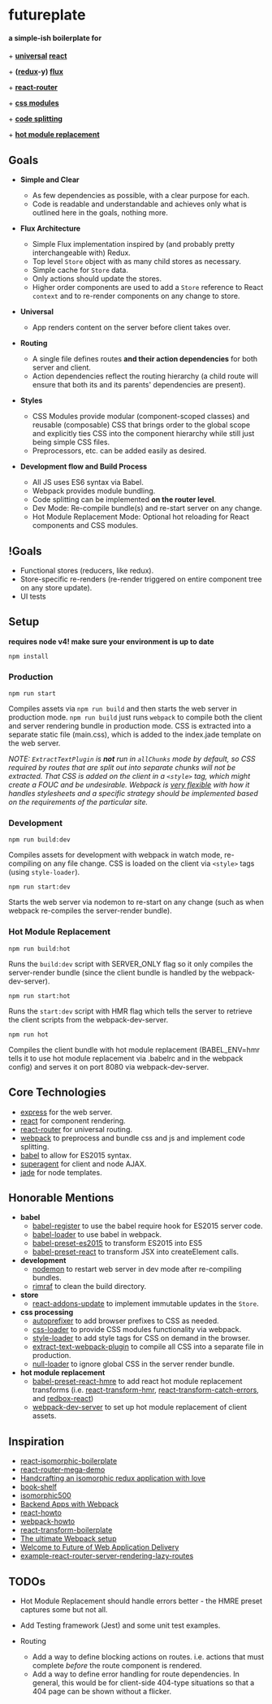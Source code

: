 # futureplate

#### a simple-ish boilerplate for

\+ **[universal](https://medium.com/@mjackson/universal-javascript-4761051b7ae9#.3br8rkdud) [react](https://facebook.github.io/react/)**

\+ **([redux](http://redux.js.org/)-y) [flux](https://facebook.github.io/flux/)**

\+ **[react-router](https://github.com/rackt/react-router)**

\+ **[css modules](http://glenmaddern.com/articles/css-modules)**

\+ **[code splitting](https://webpack.github.io/docs/code-splitting.html)**

\+ **[hot module replacement](https://webpack.github.io/docs/hot-module-replacement.html)**

## Goals

* **Simple and Clear**

    * As few dependencies as possible, with a clear purpose for each.
    * Code is readable and understandable and achieves only what is outlined here in the goals, nothing more.

* **Flux Architecture**

    * Simple Flux implementation inspired by (and probably pretty interchangeable with) Redux.
    * Top level `Store` object with as many child stores as necessary.
    * Simple cache for `Store` data.
    * Only actions should update the stores.
    * Higher order components are used to add a `Store` reference to React `context` and to re-render components on any change to store.


* **Universal**

    * App renders content on the server before client takes over.

* **Routing**

    * A single file defines routes **and their action dependencies** for both server and client.
    * Action dependencies reflect the routing hierarchy (a child route will ensure that both its and its parents' dependencies are present).

* **Styles**

    * CSS Modules provide modular (component-scoped classes) and reusable (composable) CSS that brings order to the global scope and explicitly ties CSS into the component hierarchy while still just being simple CSS files.
    * Preprocessors, etc. can be added easily as desired.

* **Development flow and Build Process**

    * All JS uses ES6 syntax via Babel.
    * Webpack provides module bundling.
    * Code splitting can be implemented **on the router level**.
    * Dev Mode: Re-compile bundle(s) and re-start server on any change.
    * Hot Module Replacement Mode: Optional hot reloading for React components and CSS modules.


## !Goals

* Functional stores (reducers, like redux).
* Store-specific re-renders (re-render triggered on entire component tree on any store update).
* UI tests


## Setup

**requires node v4! make sure your environment is up to date**

`npm install`

### Production

`npm run start`

Compiles assets via `npm run build` and then starts the web server in production mode.
`npm run build` just runs `webpack` to compile both the client and server rendering bundle in production mode.
CSS is extracted into a separate static file (main.css), which is added to the index.jade template on the web server.

*NOTE: `ExtractTextPlugin` is __not__ run in `allChunks` mode by default, so CSS required by routes that are split out into separate chunks will not be extracted. That CSS is added on the client in a `<style>` tag, which might create a FOUC and be undesirable. Webpack is [very flexible](https://webpack.github.io/docs/stylesheets.html#separate-css-bundle) with how it handles stylesheets and a specific strategy should be implemented based on the requirements of the particular site.*


### Development

`npm run build:dev`

Compiles assets for development with webpack in watch mode, re-compiling on any file change.
CSS is loaded on the client via `<style>` tags (using `style-loader`).

`npm run start:dev`

Starts the web server via nodemon to re-start on any change (such as when webpack re-compiles the server-render bundle).


### Hot Module Replacement

`npm run build:hot`

Runs the `build:dev` script with SERVER_ONLY flag so it only compiles the server-render bundle (since the client bundle is handled by the webpack-dev-server).

`npm run start:hot`

Runs the `start:dev` script with HMR flag which tells the server to retrieve the client scripts from the webpack-dev-server.

`npm run hot`

Compiles the client bundle with hot module replacement (BABEL_ENV=hmr tells it to use hot module replacement via .babelrc and in the webpack config) and serves it on port 8080 via webpack-dev-server.


## Core Technologies

* [express](http://expressjs.com/en/index.html) for the web server.
* [react](https://facebook.github.io/react/) for component rendering.
* [react-router](https://github.com/rackt/react-router) for universal routing.
* [webpack](https://webpack.github.io/) to preprocess and bundle css and js and implement code splitting.
* [babel](https://babeljs.io/) to allow for ES2015 syntax.
* [superagent](http://visionmedia.github.io/superagent/) for client and node AJAX.
* [jade](http://jade-lang.com/) for node templates.

## Honorable Mentions

* **babel**
   * [babel-register](https://babeljs.io/docs/usage/require/) to use the babel require hook for ES2015 server code.
   * [babel-loader](https://github.com/babel/babel-loader) to use babel in webpack.
   * [babel-preset-es2015](https://babeljs.io/docs/plugins/preset-es2015/) to transform ES2015 into ES5
   * [babel-preset-react](https://babeljs.io/docs/plugins/preset-react/) to transform JSX into createElement calls.
* **development**
   * [nodemon](https://github.com/remy/nodemon) to restart web server in dev mode after re-compiling bundles.
   * [rimraf](https://github.com/isaacs/rimraf) to clean the build directory.
* **store**
   * [react-addons-update](https://facebook.github.io/react/docs/update.html) to implement immutable updates in the `Store`.
* **css processing**
   * [autoprefixer](https://github.com/postcss/autoprefixer) to add browser prefixes to CSS as needed.
   * [css-loader](https://github.com/webpack/css-loader) to provide CSS modules functionality via webpack.
   * [style-loader](https://github.com/webpack/style-loader) to add style tags for CSS on demand in the browser.
   * [extract-text-webpack-plugin](https://github.com/webpack/extract-text-webpack-plugin) to compile all CSS into a separate file in production.
   * [null-loader](https://github.com/webpack/null-loader) to ignore global CSS in the server render bundle.
* **hot module replacement**
   * [babel-preset-react-hmre](https://github.com/danmartinez101/babel-preset-react-hmre) to add react hot module replacement transforms (i.e. [react-transform-hmr](https://github.com/gaearon/react-transform-hmr), [react-transform-catch-errors](https://github.com/gaearon/react-transform-catch-errors), and [redbox-react](https://github.com/KeywordBrain/redbox-react))
   * [webpack-dev-server](http://webpack.github.io/docs/webpack-dev-server.html) to set up hot module replacement of client assets.


## Inspiration

* [react-isomorphic-boilerplate](http://jmfurlott.com/tutorial-setting-up-a-simple-isomorphic-react-app/)
* [react-router-mega-demo](https://github.com/rackt/react-router-mega-demo)
* [Handcrafting an isomorphic redux application with love](https://medium.com/front-end-developers/handcrafting-an-isomorphic-redux-application-with-love-40ada4468af4#.n33zx5ee0)
* [book-shelf](https://github.com/jarsbe/book-shelf/tree/isomorphic)
* [isomorphic500](https://github.com/gpbl/isomorphic500)
* [Backend Apps with Webpack](http://jlongster.com/Backend-Apps-with-Webpack--Part-I)
* [react-howto](https://github.com/petehunt/react-howto)
* [webpack-howto](https://github.com/petehunt/webpack-howto)
* [react-transform-boilerplate](https://github.com/gaearon/react-transform-boilerplate)
* [The ultimate Webpack setup](http://www.christianalfoni.com/articles/2015_04_19_The-ultimate-webpack-setup)
* [Welcome to Future of Web Application Delivery](https://medium.com/@ryanflorence/welcome-to-future-of-web-application-delivery-9750b7564d9f#.fdd6gffgt)
* [example-react-router-server-rendering-lazy-routes](https://github.com/rackt/example-react-router-server-rendering-lazy-routes)

## TODOs

* Hot Module Replacement should handle errors better - the HMRE preset captures some but not all.
* Add Testing framework (Jest) and some unit test examples.
* Routing

    * Add a way to define blocking actions on routes. i.e. actions that must complete *before* the route component is rendered.  
    * Add a way to define error handling for route dependencies. In general, this would be for client-side 404-type situations so that a 404 page can be shown without a flicker.

